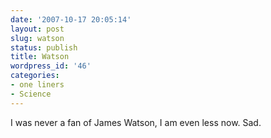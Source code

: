```yaml
---
date: '2007-10-17 20:05:14'
layout: post
slug: watson
status: publish
title: Watson
wordpress_id: '46'
categories:
- one liners
- Science
---
```


I was never a fan of James Watson, I am even less now. Sad.
